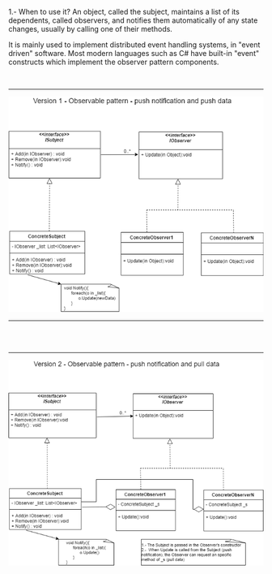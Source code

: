 1.- When to use it? 
An object, called the subject, maintains a list of its dependents, called observers, and notifies them automatically of any state changes, usually by calling one of their methods.

It is mainly used to implement distributed event handling systems, in "event driven" software. Most modern languages such as C# have built-in "event" constructs which implement the observer pattern components.

<br><hr><img src="../images/Observer1.png"><hr></br>
<br><hr><img src="../images/Observer2.png"></hr></br>